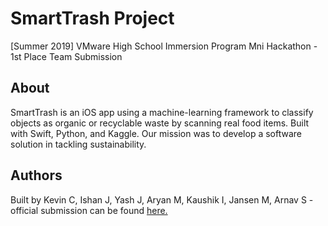 # SmartTrash Project

[Summer 2019] VMware High School Immersion Program Mni Hackathon - 1st Place Team Submission

## About
SmartTrash is an iOS app using a machine-learning framework to classify objects as organic or recyclable waste by scanning real food items. Built with Swift, Python, and Kaggle. Our mission was to develop a software solution in tackling sustainability.

## Authors
Built by Kevin C, Ishan J, Yash J, Aryan M, Kaushik I, Jansen M, Arnav S - official submission can be found [here.](https://www.youtube.com/watch?v=nLJatRdyQJY)

